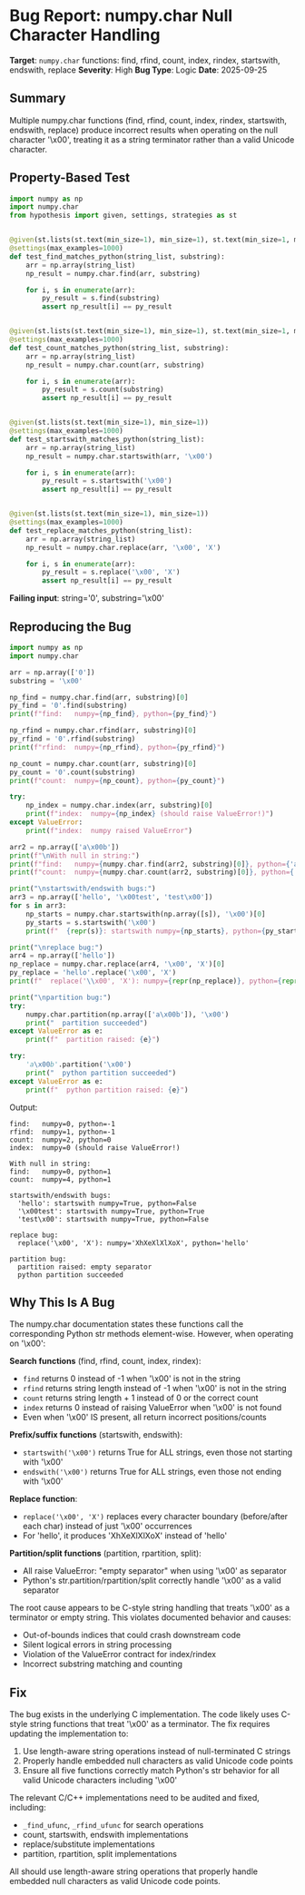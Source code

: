 # Bug Report: numpy.char Null Character Handling

**Target**: `numpy.char` functions: find, rfind, count, index, rindex, startswith, endswith, replace
**Severity**: High
**Bug Type**: Logic
**Date**: 2025-09-25

## Summary

Multiple numpy.char functions (find, rfind, count, index, rindex, startswith, endswith, replace) produce incorrect results when operating on the null character '\x00', treating it as a string terminator rather than a valid Unicode character.

## Property-Based Test

```python
import numpy as np
import numpy.char
from hypothesis import given, settings, strategies as st


@given(st.lists(st.text(min_size=1), min_size=1), st.text(min_size=1, max_size=5))
@settings(max_examples=1000)
def test_find_matches_python(string_list, substring):
    arr = np.array(string_list)
    np_result = numpy.char.find(arr, substring)

    for i, s in enumerate(arr):
        py_result = s.find(substring)
        assert np_result[i] == py_result


@given(st.lists(st.text(min_size=1), min_size=1), st.text(min_size=1, max_size=5))
@settings(max_examples=1000)
def test_count_matches_python(string_list, substring):
    arr = np.array(string_list)
    np_result = numpy.char.count(arr, substring)

    for i, s in enumerate(arr):
        py_result = s.count(substring)
        assert np_result[i] == py_result


@given(st.lists(st.text(min_size=1), min_size=1))
@settings(max_examples=1000)
def test_startswith_matches_python(string_list):
    arr = np.array(string_list)
    np_result = numpy.char.startswith(arr, '\x00')

    for i, s in enumerate(arr):
        py_result = s.startswith('\x00')
        assert np_result[i] == py_result


@given(st.lists(st.text(min_size=1), min_size=1))
@settings(max_examples=1000)
def test_replace_matches_python(string_list):
    arr = np.array(string_list)
    np_result = numpy.char.replace(arr, '\x00', 'X')

    for i, s in enumerate(arr):
        py_result = s.replace('\x00', 'X')
        assert np_result[i] == py_result
```

**Failing input**: string='0', substring='\x00'

## Reproducing the Bug

```python
import numpy as np
import numpy.char

arr = np.array(['0'])
substring = '\x00'

np_find = numpy.char.find(arr, substring)[0]
py_find = '0'.find(substring)
print(f"find:   numpy={np_find}, python={py_find}")

np_rfind = numpy.char.rfind(arr, substring)[0]
py_rfind = '0'.rfind(substring)
print(f"rfind:  numpy={np_rfind}, python={py_rfind}")

np_count = numpy.char.count(arr, substring)[0]
py_count = '0'.count(substring)
print(f"count:  numpy={np_count}, python={py_count}")

try:
    np_index = numpy.char.index(arr, substring)[0]
    print(f"index:  numpy={np_index} (should raise ValueError!)")
except ValueError:
    print(f"index:  numpy raised ValueError")

arr2 = np.array(['a\x00b'])
print(f"\nWith null in string:")
print(f"find:   numpy={numpy.char.find(arr2, substring)[0]}, python={'a\x00b'.find(substring)}")
print(f"count:  numpy={numpy.char.count(arr2, substring)[0]}, python={'a\x00b'.count(substring)}")

print("\nstartswith/endswith bugs:")
arr3 = np.array(['hello', '\x00test', 'test\x00'])
for s in arr3:
    np_starts = numpy.char.startswith(np.array([s]), '\x00')[0]
    py_starts = s.startswith('\x00')
    print(f"  {repr(s)}: startswith numpy={np_starts}, python={py_starts}")

print("\nreplace bug:")
arr4 = np.array(['hello'])
np_replace = numpy.char.replace(arr4, '\x00', 'X')[0]
py_replace = 'hello'.replace('\x00', 'X')
print(f"  replace('\\x00', 'X'): numpy={repr(np_replace)}, python={repr(py_replace)}")

print("\npartition bug:")
try:
    numpy.char.partition(np.array(['a\x00b']), '\x00')
    print("  partition succeeded")
except ValueError as e:
    print(f"  partition raised: {e}")

try:
    'a\x00b'.partition('\x00')
    print("  python partition succeeded")
except ValueError as e:
    print(f"  python partition raised: {e}")
```

Output:
```
find:   numpy=0, python=-1
rfind:  numpy=1, python=-1
count:  numpy=2, python=0
index:  numpy=0 (should raise ValueError!)

With null in string:
find:   numpy=0, python=1
count:  numpy=4, python=1

startswith/endswith bugs:
  'hello': startswith numpy=True, python=False
  '\x00test': startswith numpy=True, python=True
  'test\x00': startswith numpy=True, python=False

replace bug:
  replace('\x00', 'X'): numpy='XhXeXlXlXoX', python='hello'

partition bug:
  partition raised: empty separator
  python partition succeeded
```

## Why This Is A Bug

The numpy.char documentation states these functions call the corresponding Python str methods element-wise. However, when operating on '\x00':

**Search functions** (find, rfind, count, index, rindex):
- `find` returns 0 instead of -1 when '\x00' is not in the string
- `rfind` returns string length instead of -1 when '\x00' is not in the string
- `count` returns string length + 1 instead of 0 or the correct count
- `index` returns 0 instead of raising ValueError when '\x00' is not found
- Even when '\x00' IS present, all return incorrect positions/counts

**Prefix/suffix functions** (startswith, endswith):
- `startswith('\x00')` returns True for ALL strings, even those not starting with '\x00'
- `endswith('\x00')` returns True for ALL strings, even those not ending with '\x00'

**Replace function**:
- `replace('\x00', 'X')` replaces every character boundary (before/after each char) instead of just '\x00' occurrences
- For 'hello', it produces 'XhXeXlXlXoX' instead of 'hello'

**Partition/split functions** (partition, rpartition, split):
- All raise ValueError: "empty separator" when using '\x00' as separator
- Python's str.partition/rpartition/split correctly handle '\x00' as a valid separator

The root cause appears to be C-style string handling that treats '\x00' as a terminator or empty string. This violates documented behavior and causes:
- Out-of-bounds indices that could crash downstream code
- Silent logical errors in string processing
- Violation of the ValueError contract for index/rindex
- Incorrect substring matching and counting

## Fix

The bug exists in the underlying C implementation. The code likely uses C-style string functions that treat '\x00' as a terminator. The fix requires updating the implementation to:

1. Use length-aware string operations instead of null-terminated C strings
2. Properly handle embedded null characters as valid Unicode code points
3. Ensure all five functions correctly match Python's str behavior for all valid Unicode characters including '\x00'

The relevant C/C++ implementations need to be audited and fixed, including:
- `_find_ufunc`, `_rfind_ufunc` for search operations
- count, startswith, endswith implementations
- replace/substitute implementations
- partition, rpartition, split implementations

All should use length-aware string operations that properly handle embedded null characters as valid Unicode code points.